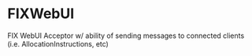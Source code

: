 # FIXWebUI
FIX WebUI Acceptor w/ ability of sending messages to connected clients (i.e. AllocationInstructions, etc)
